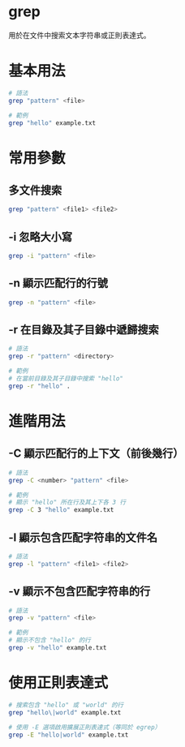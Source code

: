 # grep
用於在文件中搜索文本字符串或正則表達式。

# 基本用法
```bash
# 語法
grep "pattern" <file>

# 範例
grep "hello" example.txt
```

# 常用參數
## 多文件搜索
```bash
grep "pattern" <file1> <file2>
```

## -i 忽略大小寫
```bash
grep -i "pattern" <file>
```

## -n 顯示匹配行的行號
```bash
grep -n "pattern" <file>
```

## -r 在目錄及其子目錄中遞歸搜索
```bash
# 語法
grep -r "pattern" <directory>

# 範例
# 在當前目錄及其子目錄中搜索 "hello"
grep -r "hello" .
```

# 進階用法
## -C 顯示匹配行的上下文（前後幾行）
```bash
# 語法
grep -C <number> "pattern" <file>

# 範例
# 顯示 "hello" 所在行及其上下各 3 行
grep -C 3 "hello" example.txt
```

## -l 顯示包含匹配字符串的文件名
```bash
# 語法
grep -l "pattern" <file1> <file2>
```

## -v 顯示不包含匹配字符串的行
```bash
# 語法
grep -v "pattern" <file>

# 範例
# 顯示不包含 "hello" 的行
grep -v "hello" example.txt
```

# 使用正則表達式
```bash
# 搜索包含 "hello" 或 "world" 的行
grep "hello\|world" example.txt

# 使用 -E 選項啟用擴展正則表達式（等同於 egrep）
grep -E "hello|world" example.txt
```